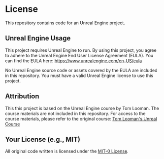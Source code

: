 # License

This repository contains code for an Unreal Engine project. 

## Unreal Engine Usage
This project requires Unreal Engine to run. By using this project, you agree to adhere to the Unreal Engine End User License Agreement (EULA). You can find the EULA here:
https://www.unrealengine.com/en-US/eula

No Unreal Engine source code or assets covered by the EULA are included in this repository. You must have a valid Unreal Engine license to use this project.

## Attribution
This this project is based on the Unreal Engine course by Tom Looman. The course materials are not included in this repository. For access to the course materials, please refer to the original course:
[Tom Looman's Unreal Course](https://www.tomlooman.com/)

## Your License (e.g., MIT)
All original code written is licensed under the [MIT-0 License](https://github.com/aws/mit-0).
